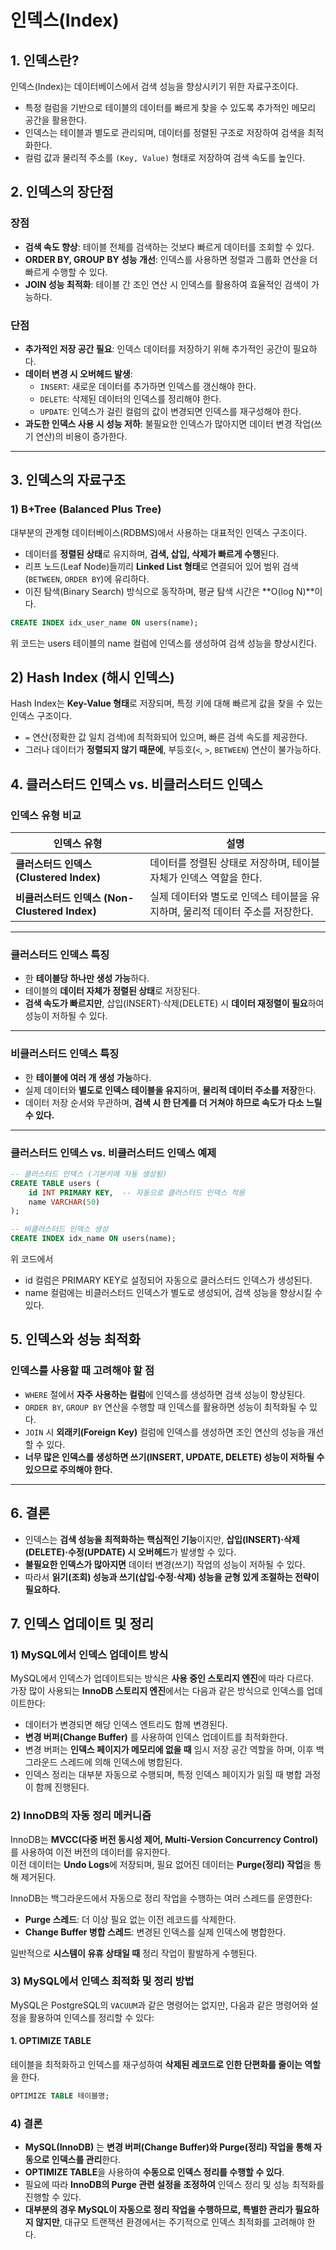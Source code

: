 # 인덱스(Index) 

## 1. 인덱스란?
인덱스(Index)는 데이터베이스에서 검색 성능을 향상시키기 위한 자료구조이다.  
- 특정 컬럼을 기반으로 테이블의 데이터를 빠르게 찾을 수 있도록 추가적인 메모리 공간을 활용한다.  
- 인덱스는 테이블과 별도로 관리되며, 데이터를 정렬된 구조로 저장하여 검색을 최적화한다.  
- 컬럼 값과 물리적 주소를 `(Key, Value)` 형태로 저장하여 검색 속도를 높인다.  

## 2. 인덱스의 장단점

### 장점
- **검색 속도 향상**: 테이블 전체를 검색하는 것보다 빠르게 데이터를 조회할 수 있다.  
- **ORDER BY, GROUP BY 성능 개선**: 인덱스를 사용하면 정렬과 그룹화 연산을 더 빠르게 수행할 수 있다.  
- **JOIN 성능 최적화**: 테이블 간 조인 연산 시 인덱스를 활용하여 효율적인 검색이 가능하다.  

### 단점
- **추가적인 저장 공간 필요**: 인덱스 데이터를 저장하기 위해 추가적인 공간이 필요하다.  
- **데이터 변경 시 오버헤드 발생**:  
  - `INSERT`: 새로운 데이터를 추가하면 인덱스를 갱신해야 한다.  
  - `DELETE`: 삭제된 데이터의 인덱스를 정리해야 한다.  
  - `UPDATE`: 인덱스가 걸린 컬럼의 값이 변경되면 인덱스를 재구성해야 한다.  
- **과도한 인덱스 사용 시 성능 저하**: 불필요한 인덱스가 많아지면 데이터 변경 작업(쓰기 연산)의 비용이 증가한다.  

---

## 3. 인덱스의 자료구조

### 1) B+Tree (Balanced Plus Tree)
대부분의 관계형 데이터베이스(RDBMS)에서 사용하는 대표적인 인덱스 구조이다.  
- 데이터를 **정렬된 상태**로 유지하며, **검색, 삽입, 삭제가 빠르게 수행**된다.  
- 리프 노드(Leaf Node)들끼리 **Linked List 형태**로 연결되어 있어 범위 검색(`BETWEEN`, `ORDER BY`)에 유리하다.  
- 이진 탐색(Binary Search) 방식으로 동작하며, 평균 탐색 시간은 **O(log N)**이다.  

```sql
CREATE INDEX idx_user_name ON users(name);
```
위 코드는 users 테이블의 name 컬럼에 인덱스를 생성하여 검색 성능을 향상시킨다.

## 2) Hash Index (해시 인덱스)

Hash Index는 **Key-Value 형태**로 저장되며, 특정 키에 대해 빠르게 값을 찾을 수 있는 인덱스 구조이다.

- `=` 연산(정확한 값 일치 검색)에 최적화되어 있으며, 빠른 검색 속도를 제공한다.
- 그러나 데이터가 **정렬되지 않기 때문에**, 부등호(`<`, `>`, `BETWEEN`) 연산이 불가능하다.

## 4. 클러스터드 인덱스 vs. 비클러스터드 인덱스

### 인덱스 유형 비교

| 인덱스 유형 | 설명 |
|------------|--------------------------------------------------|
| **클러스터드 인덱스 (Clustered Index)** | 데이터를 정렬된 상태로 저장하며, 테이블 자체가 인덱스 역할을 한다. |
| **비클러스터드 인덱스 (Non-Clustered Index)** | 실제 데이터와 별도로 인덱스 테이블을 유지하며, 물리적 데이터 주소를 저장한다. |

---

### 클러스터드 인덱스 특징
- 한 **테이블당 하나만 생성 가능**하다.  
- 테이블의 **데이터 자체가 정렬된 상태**로 저장된다.  
- **검색 속도가 빠르지만**, 삽입(INSERT)·삭제(DELETE) 시 **데이터 재정렬이 필요**하여 성능이 저하될 수 있다.  

---

### 비클러스터드 인덱스 특징
- 한 **테이블에 여러 개 생성 가능**하다.  
- 실제 데이터와 **별도로 인덱스 테이블을 유지**하며, **물리적 데이터 주소를 저장**한다.  
- 데이터 저장 순서와 무관하며, **검색 시 한 단계를 더 거쳐야 하므로 속도가 다소 느릴 수 있다.**  

---

### 클러스터드 인덱스 vs. 비클러스터드 인덱스 예제

```sql
-- 클러스터드 인덱스 (기본키에 자동 생성됨)
CREATE TABLE users (
    id INT PRIMARY KEY,  -- 자동으로 클러스터드 인덱스 적용
    name VARCHAR(50)
);
```

```sql
-- 비클러스터드 인덱스 생성
CREATE INDEX idx_name ON users(name);
```
위 코드에서
- id 컬럼은 PRIMARY KEY로 설정되어 자동으로 클러스터드 인덱스가 생성된다.
- name 컬럼에는 비클러스터드 인덱스가 별도로 생성되어, 검색 성능을 향상시킬 수 있다.

## 5. 인덱스와 성능 최적화

### 인덱스를 사용할 때 고려해야 할 점
- `WHERE` 절에서 **자주 사용하는 컬럼**에 인덱스를 생성하면 검색 성능이 향상된다.
- `ORDER BY`, `GROUP BY` 연산을 수행할 때 인덱스를 활용하면 성능이 최적화될 수 있다.
- `JOIN` 시 **외래키(Foreign Key)** 컬럼에 인덱스를 생성하면 조인 연산의 성능을 개선할 수 있다.
- **너무 많은 인덱스를 생성하면 쓰기(INSERT, UPDATE, DELETE) 성능이 저하될 수 있으므로 주의해야 한다.**

---

## 6. 결론

- 인덱스는 **검색 성능을 최적화하는 핵심적인 기능**이지만, **삽입(INSERT)·삭제(DELETE)·수정(UPDATE) 시 오버헤드**가 발생할 수 있다.  
- **불필요한 인덱스가 많아지면** 데이터 변경(쓰기) 작업의 성능이 저하될 수 있다.  
- 따라서 **읽기(조회) 성능과 쓰기(삽입·수정·삭제) 성능을 균형 있게 조절하는 전략이 필요하다.**

## 7. 인덱스 업데이트 및 정리

### 1) MySQL에서 인덱스 업데이트 방식

MySQL에서 인덱스가 업데이트되는 방식은 **사용 중인 스토리지 엔진**에 따라 다르다.  
가장 많이 사용되는 **InnoDB 스토리지 엔진**에서는 다음과 같은 방식으로 인덱스를 업데이트한다:

- 데이터가 변경되면 해당 인덱스 엔트리도 함께 변경된다.
- **변경 버퍼(Change Buffer)** 를 사용하여 인덱스 업데이트를 최적화한다.
- 변경 버퍼는 **인덱스 페이지가 메모리에 없을 때** 임시 저장 공간 역할을 하며, 이후 백그라운드 스레드에 의해 인덱스에 병합된다.
- 인덱스 정리는 대부분 자동으로 수행되며, 특정 인덱스 페이지가 읽힐 때 병합 과정이 함께 진행된다.

### 2) InnoDB의 자동 정리 메커니즘

InnoDB는 **MVCC(다중 버전 동시성 제어, Multi-Version Concurrency Control)** 를 사용하여 이전 버전의 데이터를 유지한다.  
이전 데이터는 **Undo Logs**에 저장되며, 필요 없어진 데이터는 **Purge(정리) 작업**을 통해 제거된다.

InnoDB는 백그라운드에서 자동으로 정리 작업을 수행하는 여러 스레드를 운영한다:
- **Purge 스레드**: 더 이상 필요 없는 이전 레코드를 삭제한다.
- **Change Buffer 병합 스레드**: 변경된 인덱스를 실제 인덱스에 병합한다.

일반적으로 **시스템이 유휴 상태일 때** 정리 작업이 활발하게 수행된다.

### 3) MySQL에서 인덱스 최적화 및 정리 방법

MySQL은 PostgreSQL의 `VACUUM`과 같은 명령어는 없지만, 다음과 같은 명령어와 설정을 활용하여 인덱스를 정리할 수 있다:

#### **1. OPTIMIZE TABLE**
테이블을 최적화하고 인덱스를 재구성하여 **삭제된 레코드로 인한 단편화를 줄이는 역할**을 한다.
```sql
OPTIMIZE TABLE 테이블명;
```

### 4) 결론

- **MySQL(InnoDB)** 는 **변경 버퍼(Change Buffer)와 Purge(정리) 작업을 통해 자동으로 인덱스를 관리**한다.  
- **OPTIMIZE TABLE**을 사용하여 **수동으로 인덱스 정리를 수행할 수 있다**.  
- 필요에 따라 **InnoDB의 Purge 관련 설정을 조정하여** 인덱스 정리 및 성능 최적화를 진행할 수 있다.  
- **대부분의 경우 MySQL이 자동으로 정리 작업을 수행하므로, 특별한 관리가 필요하지 않지만**, 대규모 트랜잭션 환경에서는 주기적으로 인덱스 최적화를 고려해야 한다.  

